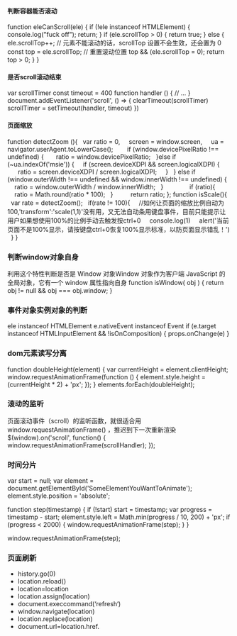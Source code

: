 #### 判断容器能否滚动

function eleCanScroll(ele) {
  if (!ele instanceof HTMLElement) {
    console.log("fuck off");
    return;
  }
  if (ele.scrollTop > 0) {
    return true;
  } else {
    ele.scrollTop++;
    // 元素不能滚动的话，scrollTop 设置不会生效，还会置为 0
    const top = ele.scrollTop;
    // 重置滚动位置
    top && (ele.scrollTop = 0);
    return top > 0;
  }
}


#### 是否scroll滚动结束

var scrollTimer
const timeout = 400
function handler () {
  // ...
}
document.addEventListener('scroll', () => {
  clearTimeout(scrollTimer)
  scrollTimer = setTimeout(handler, timeout)
})
####  页面缩放
function detectZoom (){
  var ratio = 0,
    screen = window.screen,
    ua = navigator.userAgent.toLowerCase();
   
   if (window.devicePixelRatio !== undefined) {
      ratio = window.devicePixelRatio;
  }else if (~ua.indexOf('msie')) {
    if (screen.deviceXDPI && screen.logicalXDPI) {
      ratio = screen.deviceXDPI / screen.logicalXDPI;
    }
  } else if (window.outerWidth !== undefined && window.innerWidth !== undefined) {
    ratio = window.outerWidth / window.innerWidth;
  }
  
 
     
   if (ratio){
    ratio = Math.round(ratio * 100);
  }
     
   return ratio;
};
function isScale(){
  var rate = detectZoom();
  if(rate != 100){
    //如何让页面的缩放比例自动为100,'transform':'scale(1,1)'没有用，又无法自动条用键盘事件，目前只能提示让用户如果想使用100%的比例手动去触发按ctrl+0
    console.log(1)
    alert('当前页面不是100%显示，请按键盘ctrl+0恢复100%显示标准，以防页面显示错乱！')
  }
}

### 判断window对象自身
利用这个特性判断是否是 Window 对象Window 对象作为客户端 JavaScript 的全局对象，它有一个 window 属性指向自身
function isWindow( obj ) {
    return obj != null && obj === obj.window;
}

### 事件对象实例对象的判断
ele instanceof HTMLElement
e.nativeEvent instanceof     Event
if (e.target instanceof HTMLInputElement && !isOnComposition) {
    props.onChange(e)
}

### dom元素读写分离
function doubleHeight(element) {
  var currentHeight = element.clientHeight;
  window.requestAnimationFrame(function () {
    element.style.height = (currentHeight * 2) + 'px';
  });
}
elements.forEach(doubleHeight);
### 滚动的监听
页面滚动事件（scroll）的监听函数，就很适合用 window.requestAnimationFrame() ，推迟到下一次重新渲染
$(window).on('scroll', function() {
   window.requestAnimationFrame(scrollHandler);
});
### 时间分片
var start = null;
var element = document.getElementById('SomeElementYouWantToAnimate');
element.style.position = 'absolute';

function step(timestamp) {
  if (!start) start = timestamp;
  var progress = timestamp - start;
  element.style.left = Math.min(progress / 10, 200) + 'px';
  if (progress < 2000) {
    window.requestAnimationFrame(step);
  }
}

window.requestAnimationFrame(step);
### 页面刷新
* history.go(0)
* location.reload()
* location=location
* location.assign(location)
* document.execcommand(‘refresh‘)
* window.navigate(location)
* location.replace(location)
* document.url=location.href.